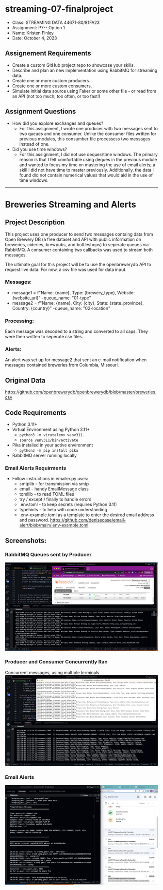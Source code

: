 # streaming-07-finalproject

- Class: STREAMING DATA 44671-80/81FA23
- Assignment: P7-- Option 1
- Name: Kristen Finley
- Date: October 4, 2023

## Assignement Requirements
- Create a custom GitHub project repo to showcase your skills.
- Describe and plan an new implementation using RabbitMQ for streaming data. 
- Create one or more custom producers.
- Create one or more custom consumers.
- Simulate initial data source using Faker or some other file - or read from an API (not too much, too often, or too fast!)

## Assignment Questions
- How did you explore exchanges and queues?
    - For this assignment, I wrote one producer with two messages sent to two queues and one consumer. Unlike the consumer files written for previous modules, this consumber file processess two messages instead of one.
- Did you use time windows?
    - For this assignment, I did not use deques/time windows. The primary reason is that I felt comfortable using deques in the previous module and wanted to focus my time on mastering the use of email alerts; a skill I did not have time to master previously. Additionally, the data I found did not contain numerical values that would aid in the use of time windows.

---
# Breweries Streaming and Alerts
## Project Description

This project uses one producer to send two messages containg data from Open Brewery DB (a free dataset and API with public information on breweries, cideries, brewpubs, and bottleshops) to seperate queues via RabbitMQ. A consumer containing two callbacks was used to stream both messages.

The ultimate goal for this project will be to use the openbrewerydb API to request live data. For now, a csv file was used for data input.

### Messages:
- message1 = f"Name: {name}, Type: {brewery_type}, Website: {website_url}"
    -queue_name: "01-type"
- message2 = f"Name: {name}, City: {city}, State: {state_province}, Country: {country}"
    -queue_name: "02-location"

### Processing:
Each message was decoded to a string and converted to all caps. They were then written to seperate csv files.

### Alerts:
An alert was set up for message2 that sent an e-mail notification when messages contained breweries from Columbia, Missouri.

## Original Data
https://github.com/openbrewerydb/openbrewerydb/blob/master/breweries.csv

## Code Requirements
- Python 3.11+
- Virtual Environment using Python 3.11+
    * `python3 -m virutalenv venv311.`
    * `source venv311/bin/activate`
- Pika installed in your active environment
    * `python3 -m pip install pika`
- RabbitMQ server running locally

### Email Alerts Requirments
- Follow instructions in emailer.py uses:
    - smtplib - for transmission via smtp
    - email - handy EmailMessage class
    - tomllib - to read TOML files
    - try / except / finally to handle errors
    - .env.toml - to keep secrets (requires Python 3.11)
    - typehints - to help with code understanding
    - .env-example.toml as a template to enter the desired email address and password.
    https://github.com/denisecase/email-alert/blob/main/.env-example.toml


## Screenshots:

### RabbitMQ Queues sent by Producer
![Producer and RabbitMQ Screenshot](Screenshot_rabbitMQ.png)

### Producer and Consumer Concurrently Ran
Concurrent messages, using multiple terminals
![Producer and Consumer Screenshot](Screenshot_consumer1.png)

### Email Alerts
![Email Alert](Screenshot_emailAlert.png)

